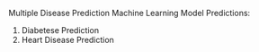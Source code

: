 Multiple Disease Prediction Machine Learning Model
Predictions:
   1. Diabetese Prediction
   2. Heart Disease Prediction
